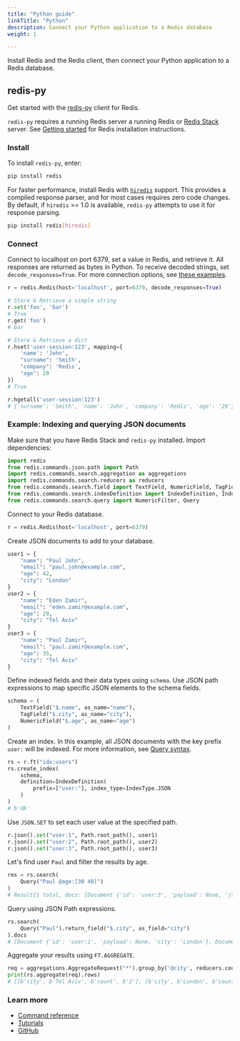 ```yaml
---
title: "Python guide"
linkTitle: "Python"
description: Connect your Python application to a Redis database
weight: 1

---
```


Install Redis and the Redis client, then connect your Python application to a Redis database. 

## redis-py

Get started with the [redis-py](https://github.com/redis/redis-py) client for Redis. 

`redis-py` requires a running Redis server a running Redis or [Redis Stack](https://redis.io/docs/stack/get-started/install/) server. See [Getting started](/docs/getting-started/) for Redis installation instructions.

### Install

To install `redis-py`, enter:

```bash
pip install redis
```

For faster performance, install Redis with [`hiredis`](https://github.com/redis/hiredis) support. This provides a compiled response parser, and for most cases requires zero code changes. By default, if `hiredis` >= 1.0 is available, `redis-py` attempts to use it for response parsing.

```bash
pip install redis[hiredis]
```

### Connect

Connect to localhost on port 6379, set a value in Redis, and retrieve it. All responses are returned as bytes in Python. To receive decoded strings, set `decode_responses=True`. For more connection options, see [these examples](https://redis.readthedocs.io/en/stable/examples.html).

```python
r = redis.Redis(host='localhost', port=6379, decode_responses=True)

# Store & Retrieve a simple string
r.set('foo', 'bar')
# True
r.get('foo')
# bar

# Store & Retrieve a dict
r.hset('user-session:123', mapping={
    'name': 'John',
    "surname": 'Smith',
    "company": 'Redis',
    "age": 29
})
# True

r.hgetall('user-session:123')
# {'surname': 'Smith', 'name': 'John', 'company': 'Redis', 'age': '29'}
```

### Example: Indexing and querying JSON documents

Make sure that you have Redis Stack and `redis-py` installed. Import dependencies:

```python
import redis
from redis.commands.json.path import Path
import redis.commands.search.aggregation as aggregations
import redis.commands.search.reducers as reducers
from redis.commands.search.field import TextField, NumericField, TagField
from redis.commands.search.indexDefinition import IndexDefinition, IndexType
from redis.commands.search.query import NumericFilter, Query
```

Connect to your Redis database.

```python
r = redis.Redis(host='localhost', port=6379)
```

Create JSON documents to add to your database.

```python
user1 = {
    "name": "Paul John",
    "email": "paul.john@example.com",
    "age": 42,
    "city": "London"
}
user2 = {
    "name": "Eden Zamir",
    "email": "eden.zamir@example.com",
    "age": 29,
    "city": "Tel Aviv"
}
user3 = {
    "name": "Paul Zamir",
    "email": "paul.zamir@example.com",
    "age": 35,
    "city": "Tel Aviv"
}
```

Define indexed fields and their data types using `schema`. Use JSON path expressions to map specific JSON elements to the schema fields.

```python
schema = (
    TextField("$.name", as_name="name"), 
    TagField("$.city", as_name="city"), 
    NumericField("$.age", as_name="age")
)
```

Create an index. In this example, all JSON documents with the key prefix `user:` will be indexed. For more information, see [Query syntax](https://redis.io/docs/stack/search/reference/query_syntax). 

```python
rs = r.ft("idx:users")
rs.create_index(
    schema,
    definition=IndexDefinition(
        prefix=["user:"], index_type=IndexType.JSON
    )
)
# b'OK'
```

Use `JSON.SET` to set each user value at the specified path.

```python
r.json().set("user:1", Path.root_path(), user1)
r.json().set("user:2", Path.root_path(), user2)
r.json().set("user:3", Path.root_path(), user3)
```

Let's find user `Paul` and filter the results by age.

```python
res = rs.search(
    Query("Paul @age:[30 40]")
)
# Result{1 total, docs: [Document {'id': 'user:3', 'payload': None, 'json': '{"name":"Paul Zamir","email":"paul.zamir@example.com","age":35,"city":"Tel Aviv"}'}]}
```

Query using JSON Path expressions.

```python
rs.search(
    Query("Paul").return_field("$.city", as_field="city")
).docs
# [Document {'id': 'user:1', 'payload': None, 'city': 'London'}, Document {'id': 'user:3', 'payload': None, 'city': 'Tel Aviv'}]
```

Aggregate your results using `FT.AGGREGATE`.

```python
req = aggregations.AggregateRequest("*").group_by('@city', reducers.count().alias('count'))
print(rs.aggregate(req).rows)
# [[b'city', b'Tel Aviv', b'count', b'2'], [b'city', b'London', b'count', b'1']]
```

### Learn more

* [Command reference](https://redis-py.readthedocs.io/en/stable/commands.html)
* [Tutorials](https://redis.readthedocs.io/en/stable/examples.html)
* [GitHub](https://github.com/redis/redis-py)
 
